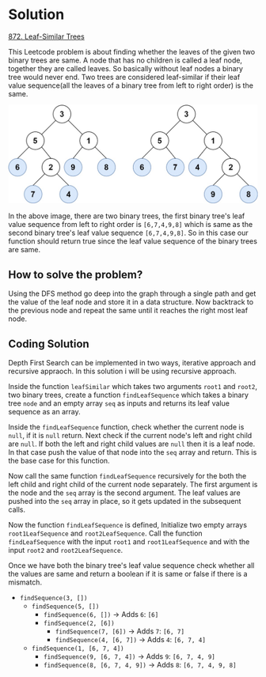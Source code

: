 # Solution

[872. Leaf-Similar Trees](https://leetcode.com/problems/leaf-similar-trees/?envType=study-plan-v2&envId=leetcode-75)

This Leetcode problem is about finding whether the leaves of the given two binary trees are same. A node that has no children is called a leaf node, together they are called leaves. So basically without leaf nodes a binary tree would never end. Two trees are considered leaf-similar if their leaf value sequence(all the leaves of a binary tree from left to right order) is the same.

![Example 1](image.png)

In the above image, there are two binary trees, the first binary tree's leaf value sequence from left to right order is `[6,7,4,9,8]` which is same as the second binary tree's leaf value sequence `[6,7,4,9,8]`. So in this case our function should return true since the leaf value sequence of the binary trees are same.

## How to solve the problem?

Using the DFS method go deep into the graph through a single path and get the value of the leaf node and store it in a data structure. Now backtrack to the previous node and repeat the same until it reaches the right most leaf node.

## Coding Solution

Depth First Search can be implemented in two ways, iterative approach and recursive appraoch. In this solution i will be using recursive approach.

Inside the function `leafSimilar` which takes two arguments `root1` and `root2`, two binary trees, create a function `findLeafSequence` which takes a binary tree `node` and an empty array `seq` as inputs and returns its leaf value sequence as an array.

Inside the `findLeafSequence` function, check whether the current node is `null`, if it is `null` return. Next check if the current node's left and right child are `null`. If both the left and right child values are `null` then it is a leaf node. In that case push the value of that node into the `seq` array and return. This is the base case for this function.

Now call the same function `findLeafSequence` recursively for the both the left child and right child of the current node separately. The first argument is the node and the `seq` array is the second argument. The leaf values are pushed into the `seq` array in place, so it gets updated in the subsequent calls.

Now the function `findLeafSequence` is defined, Initialize two empty arrays `root1LeafSequence` and `root2LeafSequence`. Call the function `findLeafSequence` with the input `root1` and `root1LeafSequence` and with the input `root2` and `root2LeafSequence`.

Once we have both the binary tree's leaf value sequence check whether all the values are same and return a boolean if it is same or false if there is a mismatch.

- `findSequence(3, [])`
  - `findSequence(5, [])`
    - `findSequence(6, [])` -> Adds `6`: `[6]`
    - `findSequence(2, [6])`
      - `findSequence(7, [6])` -> Adds `7`: `[6, 7]`
      - `findSequence(4, [6, 7])` -> Adds `4`: `[6, 7, 4]`
  - `findSequence(1, [6, 7, 4])`
    - `findSequence(9, [6, 7, 4])` -> Adds `9`: `[6, 7, 4, 9]`
    - `findSequence(8, [6, 7, 4, 9])` -> Adds `8`: `[6, 7, 4, 9, 8]`
